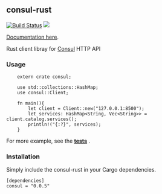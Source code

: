 ## consul-rust 

[![Build Status](https://travis-ci.org/stusmall/consul-rust.svg)](https://travis-ci.org/stusmall/consul-rust.svg)
[![](https://img.shields.io/crates/v/consul.svg)](https://crates.io/crates/consul)

[Documentation here](http://youngking.github.io/consul-rust/consul/).

Rust client libray for [Consul](http://consul.io/) HTTP API

### Usage

```
    extern crate consul;

    use std::collections::HashMap;
    use consul::Client;

    fn main(){
        let client = Client::new("127.0.0.1:8500");
        let services: HashMap<String, Vec<String>> = client.catalog.services();
        println!("{:?}", services);
    }
```


For more example, see the **[tests](https://github.com/youngking/consul-rust/blob/master/tests/example.rs)** .

### Installation

Simply include the consul-rust in your Cargo dependencies.

```
[dependencies]
consul = "0.0.5"
```
